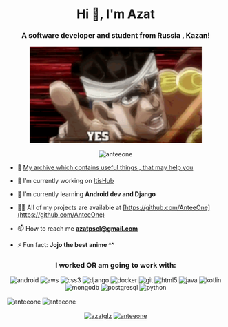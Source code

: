 <h1 align="center">Hi 👋, I'm Azat</h1>
<h3 align="center">A software developer and student from Russia , Kazan!</h3>
<p align="middle"> <img src="assets/tenor.gif" alt="anteeone" width="400"/> </p>
<p align="middle"> <img src="https://komarev.com/ghpvc/?username=anteeone" alt="anteeone" /> </p>

- 🐙 [My archive which contains useful things , that may help you](https://github.com/AnteeOne/Archive)

- 🔭 I’m currently working on [ItisHub](https://github.com/ITISHub/itishub-backend)

- 🌱 I’m currently learning **Android dev and Django**

- 👨‍💻 All of my projects are available at [https://github.com/AnteeOne](https://github.com/AnteeOne)

- 📫 How to reach me **azatpscl@gmail.com**

- ⚡ Fun fact: **Jojo the best anime ^^**
<h3 align="center">I worked OR am going to work with:</h3>
<p align="center"><img src="https://devicons.github.io/devicon/devicon.git/icons/android/android-original-wordmark.svg" alt="android" width="40" height="40"/> <img src="https://devicons.github.io/devicon/devicon.git/icons/amazonwebservices/amazonwebservices-original-wordmark.svg" alt="aws" width="40" height="40"/> <img src="https://devicons.github.io/devicon/devicon.git/icons/css3/css3-original-wordmark.svg" alt="css3" width="40" height="40"/> <img src="https://devicons.github.io/devicon/devicon.git/icons/django/django-original.svg" alt="django" width="40" height="40"/> <img src="https://devicons.github.io/devicon/devicon.git/icons/docker/docker-original-wordmark.svg" alt="docker" width="40" height="40"/> <img src="https://www.vectorlogo.zone/logos/git-scm/git-scm-icon.svg" alt="git" width="40" height="40"/> <img src="https://devicons.github.io/devicon/devicon.git/icons/html5/html5-original-wordmark.svg" alt="html5" width="40" height="40"/> <img src="https://devicons.github.io/devicon/devicon.git/icons/java/java-original-wordmark.svg" alt="java" width="40" height="40"/> <img src="https://www.vectorlogo.zone/logos/kotlinlang/kotlinlang-icon.svg" alt="kotlin" width="40" height="40"/> <img src="https://devicons.github.io/devicon/devicon.git/icons/mongodb/mongodb-original-wordmark.svg" alt="mongodb" width="40" height="40"/> <img src="https://devicons.github.io/devicon/devicon.git/icons/postgresql/postgresql-original-wordmark.svg" alt="postgresql" width="40" height="40"/> <img src="https://devicons.github.io/devicon/devicon.git/icons/python/python-original.svg" alt="python" width="40" height="40"/></p>
<img align="center" src="https://github-readme-stats.vercel.app/api/top-langs/?username=anteeone&layout=compact&hide=html" alt="anteeone" />
<img align="center" src="https://github-readme-stats.vercel.app/api?username=anteeone&show_icons=true" alt="anteeone" />

<p align="center">
<a href="https://instagram.com/azatglz" target="blank"><img align="center" src="https://cdn.jsdelivr.net/npm/simple-icons@3.0.1/icons/instagram.svg" alt="azatglz" height="30" width="30" /></a>
<a href="https://www.youtube.com/c/anteeone" target="blank"><img align="center" src="https://cdn.jsdelivr.net/npm/simple-icons@3.0.1/icons/youtube.svg" alt="anteeone" height="30" width="30" /></a>
</p>
